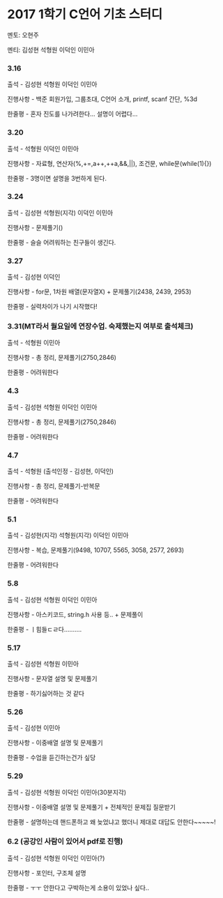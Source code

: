 # **2017 1학기 C언어 기초 스터디**

멘토: 오현주

멘티: 김성현 석형원 이덕인 이민아


### 3.16

출석 - 김성현 석형원 이덕인 이민아

진행사항 - 백준 회원가입, 그룹초대, C언어 소개, printf, scanf 간단, %3d

한줄평 - 혼자 진도를 나가려한다... 설명이 어렵다...


### 3.20

출석 - 석형원 이덕인 이민아

진행사항 - 자료형, 연산자(%,+=,a++,++a,&&,||), 조건문, while문(while(1){})

한줄평 - 3명이면 설명을 3번하게 된다.


### 3.24

출석 - 김성현 석형원(지각) 이덕인 이민아

진행사항 - 문제풀기()

한줄평 - 슬슬 어려워하는 친구들이 생긴다.


### 3.27

출석 - 김성현 이덕인

진행사항 - for문, 1차원 배열(문자열X) + 문제풀기(2438, 2439, 2953)


한줄평 - 실력차이가 나기 시작했다!

### 3.31(MT라서 월요일에 연장수업. 숙제했는지 여부로 출석체크)

출석 - 석형원 이민아

진행사항 - 총 정리, 문제풀기(2750,2846)

한줄평 - 어려워한다


### 4.3

출석 - 김성현 석형원 이덕인 이민아

진행사항 - 총 정리, 문제풀기(2750,2846)

한줄평 - 어려워한다


### 4.7

출석 - 석형원 (출석인정 - 김성현, 이덕인)

진행사항 - 총 정리, 문제풀기-반복문

한줄평 - 어려워한다


### 5.1

출석 - 김성현(지각) 석형원(지각) 이덕인 이민아

진행사항 - 복습, 문제풀기(9498, 10707, 5565, 3058, 2577, 2693)

한줄평 - 어려워한다


### 5.8

출석 - 김성현 석형원 이덕인 이민아

진행사항 - 아스키코드, string.h 사용 등.. + 문제풀이

한줄평 - ㅣ힘들ㄷㄹ다..........


### 5.17

출석 - 김성현 석형원 이민아

진행사항 - 문자열 설명 및 문제풀기

한줄평 - 하기싫어하는 것 같다


### 5.26

출석 - 김성현 이민아

진행사항 - 이중배열 설명 및 문제풀기

한줄평 - 수업을 듣긴하는건가 싶당


### 5.29

출석 - 김성현 석형원 이덕인 이민아(30분지각)

진행사항 - 이중배열 설명 및 문제풀기 + 전체적인 문제집 질문받기

한줄평 - 설명하는데 핸드폰하고 왜 늦었냐고 했더니 제대로 대답도 안한다~~~~~!


### 6.2 (공강인 사람이 있어서 pdf로 진행)

출석 - 김성현 석형원 이덕인 이민아(?)

진행사항 - 포인터, 구조체 설명

한줄평 - ㅜㅜ 안한다고 구박하는게 소용이 있었나 싶다..